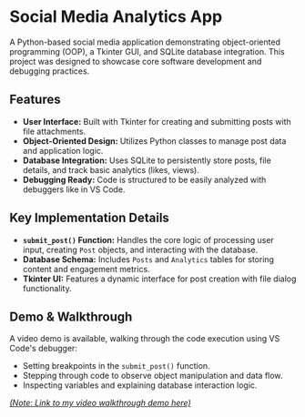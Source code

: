 # Social Media Analytics App

A Python-based social media application demonstrating object-oriented programming (OOP), a Tkinter GUI, and SQLite database integration. This project was designed to showcase core software development and debugging practices.

## Features

- **User Interface:** Built with Tkinter for creating and submitting posts with file attachments.
- **Object-Oriented Design:** Utilizes Python classes to manage post data and application logic.
- **Database Integration:** Uses SQLite to persistently store posts, file details, and track basic analytics (likes, views).
- **Debugging Ready:** Code is structured to be easily analyzed with debuggers like in VS Code.

## Key Implementation Details

- **`submit_post()` Function:** Handles the core logic of processing user input, creating `Post` objects, and interacting with the database.
- **Database Schema:** Includes `Posts` and `Analytics` tables for storing content and engagement metrics.
- **Tkinter UI:** Features a dynamic interface for post creation with file dialog functionality.

## Demo & Walkthrough

A video demo is available, walking through the code execution using VS Code's debugger:
- Setting breakpoints in the `submit_post()` function.
- Stepping through code to observe object manipulation and data flow.
- Inspecting variables and explaining database interaction logic.

*[(Note: Link to my video walkthrough demo here)](https://youtu.be/RHBWOQKJZmI)*
